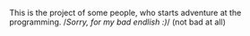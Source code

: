 This is the projeсt of some people, who starts adventure at the programming.
/*Sorry, for my bad endlish :)*/ (not bad at all)
